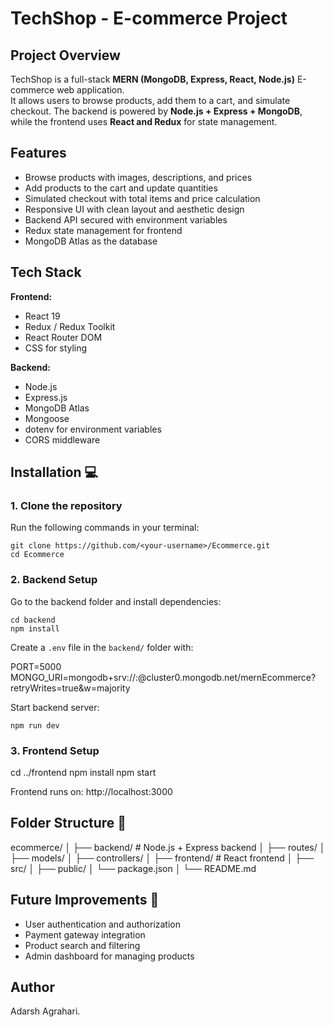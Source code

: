 # TechShop - E-commerce Project

## Project Overview
TechShop is a full-stack **MERN (MongoDB, Express, React, Node.js)** E-commerce web application.  
It allows users to browse products, add them to a cart, and simulate checkout. The backend is powered by **Node.js + Express + MongoDB**, while the frontend uses **React and Redux** for state management.

## Features
- Browse products with images, descriptions, and prices
- Add products to the cart and update quantities
- Simulated checkout with total items and price calculation
- Responsive UI with clean layout and aesthetic design
- Backend API secured with environment variables
- Redux state management for frontend
- MongoDB Atlas as the database

## Tech Stack
**Frontend:**
- React 19
- Redux / Redux Toolkit
- React Router DOM
- CSS for styling

**Backend:**
- Node.js
- Express.js
- MongoDB Atlas
- Mongoose
- dotenv for environment variables
- CORS middleware

## Installation 💻

### 1. Clone the repository
Run the following commands in your terminal:

`git clone https://github.com/<your-username>/Ecommerce.git`  
`cd Ecommerce`

### 2. Backend Setup

Go to the backend folder and install dependencies:

`cd backend`  
`npm install`

Create a `.env` file in the `backend/` folder with:

PORT=5000
MONGO_URI=mongodb+srv://<username>:<password>@cluster0.mongodb.net/mernEcommerce?retryWrites=true&w=majority

Start backend server:

`npm run dev`

### 3. Frontend Setup

cd ../frontend
npm install
npm start

Frontend runs on: http://localhost:3000

## Folder Structure 📂
ecommerce/
│
├── backend/          # Node.js + Express backend
│   ├── routes/
│   ├── models/
│   ├── controllers/
│
├── frontend/         # React frontend
│   ├── src/
│   ├── public/
│   └── package.json
│
└── README.md

## Future Improvements 🌟
- User authentication and authorization
- Payment gateway integration
- Product search and filtering
- Admin dashboard for managing products

## Author
Adarsh Agrahari.

